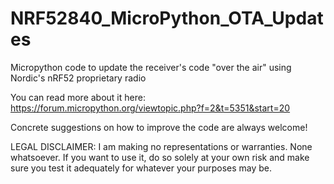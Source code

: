 # NRF52840_MicroPython_OTA_Updates
Micropython code to update the receiver's code "over the air" using Nordic's nRF52 proprietary radio

You can read more about it here:
https://forum.micropython.org/viewtopic.php?f=2&t=5351&start=20

Concrete suggestions on how to improve the code are always welcome!

LEGAL DISCLAIMER:  I am making no representations or warranties.  None whatsoever.  If  you want to use it, do so solely at your own risk and make sure you test it adequately for whatever your purposes may be.

